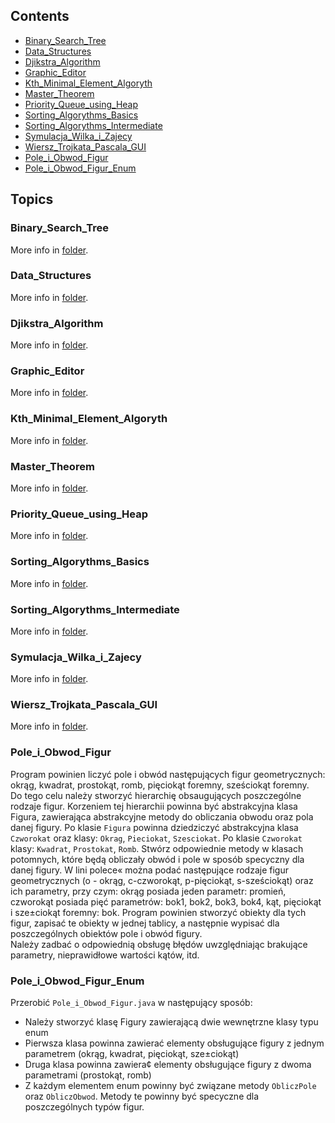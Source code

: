 ## Contents
* [Binary_Search_Tree](#Binary_Search_Tree)
* [Data_Structures](#Data_Structures)
* [Djikstra_Algorithm](#Djikstra_Algorithm)
* [Graphic_Editor](#Graphic_Editor)
* [Kth_Minimal_Element_Algoryth](#Kth_Minimal_Element_Algoryth)
* [Master_Theorem](#Master_Theorem)
* [Priority_Queue_using_Heap](#Priority_Queue_using_Heap)
* [Sorting_Algorythms_Basics](#Sorting_Algorythms_Basics)
* [Sorting_Algorythms_Intermediate](#Sorting_Algorythms_Intermediate)
* [Symulacja_Wilka_i_Zajecy](#Symulacja_Wilka_i_Zajecy)
* [Wiersz_Trojkata_Pascala_GUI](#Wiersz_Trojkata_Pascala_GUI)
* [Pole_i_Obwod_Figur](#Pole_i_Obwod_Figur)
* [Pole_i_Obwod_Figur_Enum](#Pole_i_Obwod_Figur_Enum)

## Topics
### Binary_Search_Tree
More info in [folder](Binary_Search_Tree).
### Data_Structures
More info in [folder](Data_Structures).
### Djikstra_Algorithm
More info in [folder](Djikstra_Algorithm).
### Graphic_Editor
More info in [folder](Graphic_Editor).
### Kth_Minimal_Element_Algoryth
More info in [folder](Kth_Minimal_Element_Algoryth).
### Master_Theorem
More info in [folder](Master_Theorem).
### Priority_Queue_using_Heap
More info in [folder](Priority_Queue_using_Heap).
### Sorting_Algorythms_Basics
More info in [folder](Sorting_Algorythms_Basics).
### Sorting_Algorythms_Intermediate
More info in [folder](Sorting_Algorythms_Intermediate).
### Symulacja_Wilka_i_Zajecy
More info in [folder](Symulacja_Wilka_i_Zajecy).
### Wiersz_Trojkata_Pascala_GUI
More info in [folder](Wiersz_Trojkata_Pascala_GUI).

### Pole_i_Obwod_Figur
Program powinien liczyć pole i obwód następujących figur geometrycznych: okrąg, kwadrat, prostokąt, romb, pięciokąt foremny, sześciokąt foremny.<br/>
Do tego celu należy stworzyć hierarchię obsaugujących poszczególne rodzaje figur. Korzeniem tej hierarchii powinna być abstrakcyjna klasa Figura, zawierająca abstrakcyjne metody do obliczania obwodu oraz pola danej figury. Po klasie `Figura` powinna dziedziczyć abstrakcyjna klasa `Czworokat` oraz klasy: `Okrag`, `Pieciokat`, `Szesciokat`. Po klasie `Czworokat` klasy: `Kwadrat`, `Prostokat`, `Romb`. Stwórz odpowiednie metody w klasach potomnych, które będą obliczały obwód i pole w sposób specyczny dla danej figury. W lini polece« można podać następujące rodzaje figur geometrycznych (o - okrąg, c-czworokąt, p-pięciokąt, s-sześciokąt) oraz ich parametry, przy czym: okrąg posiada jeden parametr: promień, czworokąt posiada pięć parametrów: bok1, bok2, bok3, bok4, kąt, pięciokąt i sze±ciokąt foremny: bok. Program powinien stworzyć obiekty dla tych figur, zapisać te obiekty w jednej tablicy, a następnie wypisać dla poszczególnych obiektów pole i obwód figury.<br/>
Należy zadbać o odpowiednią obsługę błędów uwzględniając brakujące parametry, nieprawidłowe wartości kątów, itd.

### Pole_i_Obwod_Figur_Enum
Przerobić `Pole_i_Obwod_Figur.java` w następujący sposób:
* Należy stworzyć klasę Figury zawierającą dwie wewnętrzne klasy typu enum
* Pierwsza klasa powinna zawierać elementy obsługujące figury z jednym parametrem (okrąg, kwadrat, pięciokąt, sze±ciokąt)
* Druga klasa powinna zawiera¢ elementy obsługujące figury z dwoma parametrami (prostokąt, romb)
* Z każdym elementem enum powinny być związane metody `ObliczPole` oraz `ObliczObwod`. Metody te powinny być specyczne dla  poszczególnych typów figur.